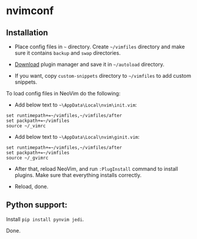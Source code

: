 # nvimconf

## Installation
- Place config files in `~` directory.
Create `~/vimfiles` directory and make sure it contains
`backup` and `swap` directories.

- [Download](https://github.com/junegunn/vim-plug/blob/master/plug.vim)
plugin manager and save it in `~/autoload` directory.

- If you want, copy `custom-snippets` directory to `~/vimfiles`
to add custom snippets.

To load config files in NeoVim do the following:
- Add below text to `~\AppData\Local\nvim\init.vim`:
```vim
set runtimepath+=~/vimfiles,~/vimfiles/after
set packpath+=~/vimfiles
source ~/_vimrc
```
- Add below text to `~\AppData\Local\nvim\ginit.vim`:
```vim
set runtimepath+=~/vimfiles,~/vimfiles/after
set packpath+=~/vimfiles
source ~/_gvimrc
```

- After that, reload NeoVim, and run `:PlugInstall` command to install plugins.
Make sure that everything installs correctly.

- Reload, done.

## Python support:
Install ```pip install pynvim jedi```.

Done.
